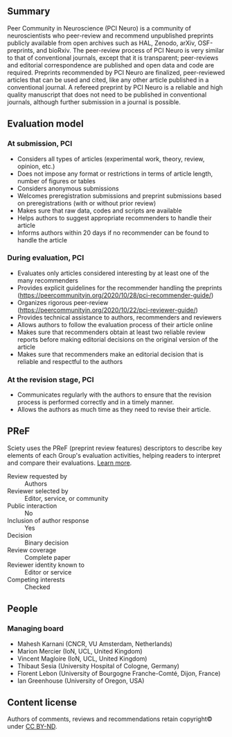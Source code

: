 ## Summary
Peer Community in Neuroscience (PCI Neuro) is a community of neuroscientists  who peer-review and recommend unpublished preprints publicly available from open archives such as HAL, Zenodo, arXiv, OSF-preprints, and bioRxiv. The peer-review process of PCI Neuro is very similar to that of conventional journals, except that it is transparent; peer-reviews and editorial correspondence are published and open data and code are required. Preprints recommended by PCI Neuro are finalized, peer-reviewed articles that can be used and cited, like any other article published in a conventional journal. A refereed preprint by PCI Neuro is a reliable and high quality manuscript that does not need to be published in conventional journals, although further submission in a journal is possible.

## Evaluation model
### At submission, PCI
- Considers all types of articles (experimental work, theory, review, opinion, etc.)
- Does not impose any format or restrictions in terms of article length, number of figures or tables
- Considers anonymous submissions
- Welcomes preregistration submissions and preprint submissions based on preregistrations (with or without prior review)
- Makes sure that raw data, codes and scripts are available
- Helps authors to suggest appropriate recommenders to handle their article
- Informs authors within 20 days if no recommender can be found to handle the article

### During evaluation, PCI
- Evaluates only articles considered interesting by at least one of the many recommenders
- Provides explicit guidelines for the recommender handling the preprints (https://peercommunityin.org/2020/10/28/pci-recommender-guide/)
- Organizes rigorous peer-review (https://peercommunityin.org/2020/10/22/pci-reviewer-guide/)
- Provides technical assistance to authors, recommenders and reviewers
- Allows authors to follow the evaluation process of their article online
- Makes sure that recommenders obtain at least two reliable review reports before making editorial decisions on the original version of the article
- Makes sure that recommenders make an editorial decision that is reliable and respectful to the authors
 
### At the revision stage, PCI
- Communicates regularly with the authors to ensure that the revision process is performed correctly and in a timely manner.
- Allows the authors as much time as they need to revise their article.

## PReF

Sciety uses the PReF (preprint review features) descriptors to describe key elements of each Group's evaluation activities, helping readers to interpret and compare their evaluations.
[Learn more](https://osf.io/8zj9w/).

<dl class="group-page-pref">
    <dt>Review requested by</dt>
    <dd>Authors</dd>
    <dt>Reviewer selected by</dt>
    <dd>Editor, service, or community</dd>
    <dt>Public interaction</dt>
    <dd>No</dd>
    <dt>Inclusion of author response</dt>
    <dd>Yes</dd>
    <dt>Decision</dt>
    <dd>Binary decision</dd>
    <dt>Review coverage</dt>
    <dd>Complete paper</dd>
    <dt>Reviewer identity known to</dt>
    <dd>Editor or service</dd>
    <dt>Competing interests</dt>
    <dd>Checked</dd>
</dl>

## People
### Managing board
- Mahesh Karnani (CNCR, VU Amsterdam, Netherlands)
- Marion Mercier (IoN, UCL, United Kingdom)
- Vincent Magloire (IoN, UCL, United Kingdom)
- Thibaut Sesia (University Hospital of Cologne, Germany)
- Florent Lebon (University of Bourgogne Franche-Comté, Dijon, France)
- Ian Greenhouse (University of Oregon, USA)

## Content license

Authors of comments, reviews and recommendations retain copyright© under [CC BY-ND](https://creativecommons.org/licenses/by-nd/4.0/).
